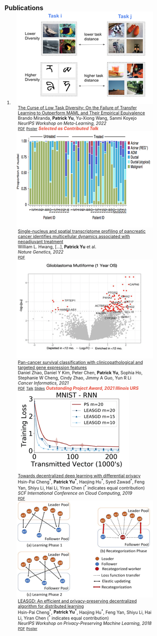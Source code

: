 <h2 id="publications" style="margin: 2px 0px -15px;">Publications</h2>

<div class="publications">
<ol class="bibliography">

<li>
<div class="pub-row">

  <div class="col-sm-3 abbr" style="position: relative;padding-right: 15px;padding-left: 15px;">
    <img src="assets/img/teaser_mamlvsusl.png" class="teaser img-fluid z-depth-1">
  </div>

  <div class="col-sm-9" style="position: relative;padding-right: 15px;padding-left: 20px;">
    <div class="title"><a href="https://arxiv.org/abs/2208.01545">The Curse of Low Task Diversity: On the Failure of Transfer Learning to Outperform MAML and Their Empirical Equivalence</a></div>
    <div class="author">Brando Miranda, <strong>Patrick Yu</strong>, Yu-Xiong Wang, Sanmi Koyejo</div>
    <div class="periodical"><em>NeurIPS Workshop on Meta-Learning, 2022</em></div>
    <div class="links">
      <a href="https://arxiv.org/pdf/2208.01545.pdf" class="btn btn-sm z-depth-0" role="button" target="_blank" style="font-size:12px;">PDF</a>
      <a href="assets/files/mamlvsuslposter.pdf" class="btn btn-sm z-depth-0" role="button" target="_blank" style="font-size:12px;">Poster</a>
      <strong><i style="color:#e74d3c">Selected as Contributed Talk</i></strong>
    </div>
  </div>
</div>


<div class="pub-row">

  <div class="col-sm-3 abbr" style="position: relative;padding-right: 15px;padding-left: 15px;">
    <img src="assets/img/teaser_singlenuc.png" class="teaser img-fluid z-depth-1">
  </div>

  <div class="col-sm-9" style="position: relative;padding-right: 15px;padding-left: 20px;">
    <div class="title"><a href="https://www.nature.com/articles/s41588-022-01134-8">Single-nucleus and spatial transcriptome profiling of pancreatic cancer identifies multicellular dynamics associated with neoadjuvant treatment</a></div>
    <div class="author">William L. Hwang, [...], <strong>Patrick Yu</strong> et al.</div>
    <div class="periodical"><em>Nature Genetics, 2022</em></div>
    <div class="links">
      <a href="https://drive.google.com/file/d/1vcQ0bu7a---qGuZzaHRXh9Jol_diMnzV/view" class="btn btn-sm z-depth-0" role="button" target="_blank" style="font-size:12px;">PDF</a>
    </div>
  </div>
</div>

<div class="pub-row">

  <div class="col-sm-3 abbr" style="position: relative;padding-right: 15px;padding-left: 15px;">
    <img src="assets/img/teaser_pancancer.png" class="teaser img-fluid z-depth-1">
  </div>

  <div class="col-sm-9" style="position: relative;padding-right: 15px;padding-left: 20px;">
    <div class="title"><a href="https://journals.sagepub.com/doi/full/10.1177/11769351211035137">Pan-cancer survival classification with clinicopathological and targeted gene expression features</a></div>
    <div class="author">Daniel Zhao, Daniel Y Kim, Peter Chen, <strong>Patrick Yu</strong>, Sophia Ho, Stephanie W Cheng, Cindy Zhao, Jimmy A Guo, Yun R Li</div>
    <div class="periodical"><em>Cancer Informatics, 2021</em></div>
    <div class="links">
      <a href="https://journals.sagepub.com/doi/pdf/10.1177/11769351211035137" class="btn btn-sm z-depth-0" role="button" target="_blank" style="font-size:12px;">PDF</a>
      <a href="https://youtu.be/o-7iu6zPKXA" class="btn btn-sm z-depth-0" role="button" target="_blank" style="font-size:12px;">Talk</a>
      <a href="assets/files/pancancerslides.pdf" class="btn btn-sm z-depth-0" role="button" target="_blank" style="font-size:12px;">Slides</a>
      <strong><i style="color:#e74d3c">Outstanding Project Award, 2021 Illinois URS</i></strong>
    </div>
  </div>
</div>

<div class="pub-row">

  <div class="col-sm-3 abbr" style="position: relative;padding-right: 15px;padding-left: 15px;">
    <img src="assets/img/teaser_towardsdiffpriv.png" class="teaser img-fluid z-depth-1">
  </div>

  <div class="col-sm-9" style="position: relative;padding-right: 15px;padding-left: 20px;">
    <div class="title"><a href="https://par.nsf.gov/servlets/purl/10095700">Towards decentralized deep learning with differential privacy</a></div>
    <div class="author">Hsin-Pai Cheng<sup>*</sup>, <strong>Patrick Yu<sup>*</sup></strong>, Haojing Hu<sup>*</sup>, Syed Zawad<sup>*</sup>, Feng Yan, Shiyu Li, Hai Li, Yiran Chen (<sup>*</sup> indicates equal contribution)</div>
    <div class="periodical"><em>SCF International Conference on Cloud Computing, 2019</em></div>
    <div class="links">
      <a href="https://par.nsf.gov/servlets/purl/10095700" class="btn btn-sm z-depth-0" role="button" target="_blank" style="font-size:12px;">PDF</a>
    </div>
  </div>
</div>


<div class="pub-row">

  <div class="col-sm-3 abbr" style="position: relative;padding-right: 15px;padding-left: 15px;">
    <img src="assets/img/teaser_leasgd.png" class="teaser img-fluid z-depth-1">
  </div>

  <div class="col-sm-9" style="position: relative;padding-right: 15px;padding-left: 20px;">
    <div class="title"><a href="https://arxiv.org/abs/1811.11124">LEASGD: An efficient and privacy-preserving decentralized algorithm for distributed learning</a></div>
    <div class="author">Hsin-Pai Cheng<sup>*</sup>, <strong>Patrick Yu<sup>*</sup></strong>, Haojing Hu<sup>*</sup>, Feng Yan, Shiyu Li, Hai Li, Yiran Chen (<sup>*</sup> indicates equal contribution)</div>
    <div class="periodical"><em>NeurIPS Workshop on Privacy-Preserving Machine Learning, 2018</em></div>
    <div class="links">
      <a href="https://arxiv.org/pdf/1811.11124" class="btn btn-sm z-depth-0" role="button" target="_blank" style="font-size:12px;">PDF</a>
      <a href="assets/files/LEASGD_Project.pdf" class="btn btn-sm z-depth-0" role="button" target="_blank" style="font-size:12px;">Poster</a>
    </div>
  </div>
</div>

</li>

<br>

</ol>
</div>
